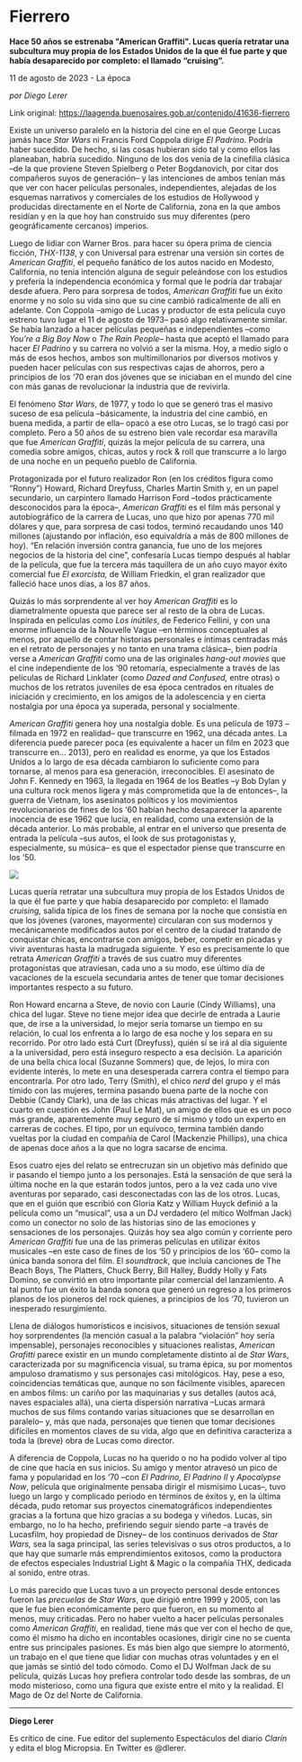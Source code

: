 # Fierrero

**Hace 50 años se estrenaba "American Graffiti". Lucas quería retratar una subcultura muy propia de los Estados Unidos de la que él fue parte y que había desaparecido por completo: el llamado “cruising”.**

11 de agosto de 2023 - La época

_por Diego Lerer_

Link original: https://laagenda.buenosaires.gob.ar/contenido/41636-fierrero



Existe un universo paralelo en la historia del cine en el que George Lucas jamás hace *Star Wars* ni Francis Ford Coppola dirige *El Padrino*. Podría haber sucedido. De hecho, si las cosas hubieran sido tal y como ellos las planeaban, habría sucedido. Ninguno de los dos venía de la cinefilia clásica –de la que proviene Steven Spielberg o Peter Bogdanovich, por citar dos compañeros suyos de generación– y las intenciones de ambos tenían más que ver con hacer películas personales, independientes, alejadas de los esquemas narrativos y comerciales de los estudios de Hollywood y producidas directamente en el Norte de California, zona en la que ambos residían y en la que hoy han construido sus muy diferentes (pero geográficamente cercanos) imperios.




Luego de lidiar con Warner Bros. para hacer su ópera prima de ciencia ficción, *THX-1138*, y con Universal para estrenar una versión sin cortes de *American Graffiti*, el pequeño fanático de los autos nacido en Modesto, California, no tenía intención alguna de seguir peleándose con los estudios y prefería la independencia económica y formal que le podría dar trabajar desde afuera. Pero para sorpresa de todos, *American Graffiti* fue un éxito enorme y no solo su vida sino que su cine cambió radicalmente de allí en adelante. Con Coppola –amigo de Lucas y productor de esta película cuyo estreno tuvo lugar el 11 de agosto de 1973– pasó algo relativamente similar. Se había lanzado a hacer películas pequeñas e independientes –como *You’re a Big Boy Now* o *The Rain People–* hasta que aceptó el llamado para hacer *El Padrino* y su carrera no volvió a ser la misma. Hoy, a medio siglo o más de esos hechos, ambos son multimillonarios por diversos motivos y pueden hacer películas con sus respectivas cajas de ahorros, pero a principios de los ‘70 eran dos jóvenes que se iniciaban en el mundo del cine con más ganas de revolucionar la industria que de revivirla.




El fenómeno *Star Wars*, de 1977, y todo lo que se generó tras el masivo suceso de esa película –básicamente, la industria del cine cambió, en buena medida, a partir de ella– opacó a ese otro Lucas, se lo tragó casi por completo. Pero a 50 años de su estreno bien vale recordar esa maravilla que fue *American Graffiti*, quizás la mejor película de su carrera, una comedia sobre amigos, chicas, autos y rock & roll que transcurre a lo largo de una noche en un pequeño pueblo de California.




Protagonizada por el futuro realizador Ron (en los créditos figura como “Ronny”) Howard, Richard Dreyfuss, Charles Martin Smith y, en un papel secundario, un carpintero llamado Harrison Ford –todos prácticamente desconocidos para la época–, *American Graffiti* es el film más personal y autobiográfico de la carrera de Lucas, uno que hizo por apenas 770 mil dólares y que, para sorpresa de casi todos, terminó recaudando unos 140 millones (ajustando por inflación, eso equivaldría a más de 800 millones de hoy). “En relación inversión contra ganancia, fue uno de los mejores negocios de la historia del cine”, confesaría Lucas tiempo después al hablar de la película, que fue la tercera más taquillera de un año cuyo mayor éxito comercial fue *El exorcista,* de William Friedkin, el gran realizador que falleció hace unos días, a los 87 años.




Quizás lo más sorprendente al ver hoy *American Graffiti* es lo diametralmente opuesta que parece ser al resto de la obra de Lucas. Inspirada en películas como *Los inútiles*, de Federico Fellini, y con una enorme influencia de la Nouvelle Vague –en términos conceptuales al menos, por aquello de contar historias personales e íntimas centradas más en el retrato de personajes y no tanto en una trama clásica–, bien podría verse a *American Graffiti* como una de las originales *hang-out movies* que el cine independiente de los ‘90 retomaría, especialmente a través de las películas de Richard Linklater (como *Dazed and Confused,* entre otras) o muchos de los retratos juveniles de esa época centrados en rituales de iniciación y crecimiento, en los amigos de la adolescencia y en cierta nostalgia por una época ya superada, personal y socialmente.




*American Graffiti* genera hoy una nostalgia doble. Es una película de 1973 –filmada en 1972 en realidad– que transcurre en 1962, una década antes. La diferencia puede parecer poca (es equivalente a hacer un film en 2023 que transcurre en… 2013), pero en realidad es enorme, ya que los Estados Unidos a lo largo de esa década cambiaron lo suficiente como para tornarse, al menos para esa generación, irreconocibles. El asesinato de John F. Kennedy en 1963, la llegada en 1964 de los Beatles –y Bob Dylan y una cultura rock menos ligera y más comprometida que la de entonces–, la guerra de Vietnam, los asesinatos políticos y los movimientos revolucionarios de fines de los ‘60 habían hecho desaparecer la aparente inocencia de ese 1962 que lucía, en realidad, como una extensión de la década anterior. Lo más probable, al entrar en el universo que presenta de entrada la película –sus autos, el look de sus protagonistas y, especialmente, su música– es que el espectador piense que transcurre en los ‘50.




![](https://cdn.feater.me/files/images/2576561/14d67240-24d4-482d-a879-cbe42d43b92b.jpg)




Lucas quería retratar una subcultura muy propia de los Estados Unidos de la que él fue parte y que había desaparecido por completo: el llamado *cruising,* salida típica de los fines de semana por la noche que consistía en que los jóvenes (varones, mayormente) circularan con sus modernos y mecánicamente modificados autos por el centro de la ciudad tratando de conquistar chicas, encontrarse con amigos, beber, competir en picadas y vivir aventuras hasta la madrugada siguiente. Y eso es precisamente lo que retrata *American Graffiti* a través de sus cuatro muy diferentes protagonistas que atraviesan, cada uno a su modo, ese último día de vacaciones de la escuela secundaria antes de tener que tomar decisiones importantes respecto a su futuro.




Ron Howard encarna a Steve, de novio con Laurie (Cindy Williams), una chica del lugar. Steve no tiene mejor idea que decirle de entrada a Laurie que, de irse a la universidad, lo mejor sería tomarse un tiempo en su relación, lo cual los enfrenta a lo largo de esa noche y los separa en su recorrido. Por otro lado está Curt (Dreyfuss), quién sí se irá al día siguiente a la universidad, pero está inseguro respecto a esa decisión. La aparición de una bella chica local (Suzanne Sommers) que, de lejos, lo mira con evidente interés, lo mete en una desesperada carrera contra el tiempo para encontrarla. Por otro lado, Terry (Smith), el chico *nerd* del grupo y el más tímido con las mujeres, termina pasando buena parte de la noche con Debbie (Candy Clark), una de las chicas más atractivas del lugar. Y el cuarto en cuestión es John (Paul Le Mat), un amigo de ellos que es un poco más grande, aparentemente muy seguro de sí mismo y todo un experto en carreras de coches. El tipo, por un equívoco, termina también dando vueltas por la ciudad en compañía de Carol (Mackenzie Phillips), una chica de apenas doce años a la que no logra sacarse de encima.




Esos cuatro ejes del relato se entrecruzan sin un objetivo más definido que ir pasando el tiempo junto a los personajes. Está la sensación de que será la última noche en la que estarán todos juntos, pero a la vez cada uno vive aventuras por separado, casi desconectadas con las de los otros. Lucas, que en el guión que escribió con Gloria Katz y William Huyck definió a la película como un “musical”, usa a un DJ verdadero (el mítico Wolfman Jack) como un conector no solo de las historias sino de las emociones y sensaciones de los personajes. Quizás hoy sea algo común y corriente pero *American Graffiti* fue una de las primeras películas en utilizar éxitos musicales –en este caso de fines de los ‘50 y principios de los ‘60– como la única banda sonora del film. El *soundtrack*, que incluía canciones de The Beach Boys, The Platters, Chuck Berry, Bill Halley, Buddy Holly y Fats Domino, se convirtió en otro importante pilar comercial del lanzamiento. A tal punto fue un éxito la banda sonora que generó un regreso a los primeros planos de los pioneros del rock quienes, a principios de los ‘70, tuvieron un inesperado resurgimiento.




Llena de diálogos humorísticos e incisivos, situaciones de tensión sexual hoy sorprendentes (la mención casual a la palabra “violación” hoy sería impensable), personajes reconocibles y situaciones realistas, *American Grafitti* parece existir en un mundo completamente distinto al de *Star Wars*, caracterizada por su magnificencia visual, su trama épica, su por momentos ampuloso dramatismo y sus personajes casi mitológicos. Hay, pese a eso, coincidencias temáticas que, aunque no son fácilmente visibles, aparecen en ambos films: un cariño por las maquinarias y sus detalles (autos acá, naves espaciales allá), una cierta dispersión narrativa –Lucas armará muchos de sus films contando varias situaciones que se desarrollan en paralelo– y, más que nada, personajes que tienen que tomar decisiones difíciles en momentos claves de su vida, algo que en definitiva caracteriza a toda la (breve) obra de Lucas como director.




A diferencia de Coppola, Lucas no ha querido o no ha podido volver al tipo de cine que hacía en sus inicios. Su amigo y mentor atravesó un pico de fama y popularidad en los ‘70 –con *El Padrino, El Padrino II* y *Apocalypse Now*, película que originalmente pensaba dirigir el mismísimo Lucas–, tuvo luego un largo y complicado periodo en términos de éxitos y, en la última década, pudo retomar sus proyectos cinematográficos independientes gracias a la fortuna que hizo gracias a su bodega y viñedos. Lucas, sin embargo, no lo ha hecho, prefiriendo seguir siendo parte –a través de Lucasfilm, hoy propiedad de Disney– de los continuos derivados de *Star Wars,* sea la saga principal, las series televisivas o sus otros productos, a lo que hay que sumarle más emprendimientos exitosos, como la productora de efectos especiales Industrial Light & Magic o la compañía THX, dedicada al sonido, entre otras.




Lo más parecido que Lucas tuvo a un proyecto personal desde entonces fueron las *precuelas* de *Star Wars*, que dirigió entre 1999 y 2005, con las que le fue bien económicamente pero que fueron, en su momento al menos, muy criticadas. Pero no haber vuelto a hacer películas personales como *American Graffiti*, en realidad, tiene más que ver con el hecho de que, como él mismo ha dicho en incontables ocasiones, dirigir cine no se cuenta entre sus principales pasiones. Es más bien algo que siempre lo atormentó, un trabajo en el que tiene que lidiar con muchas otras voluntades y en el que jamás se sintió del todo cómodo. Como el DJ Wolfman Jack de su película, quizás Lucas hoy prefiera controlar todo desde las sombras, de un modo misterioso, como una figura que existe entre el mito y la realidad. El Mago de Oz del Norte de California.




---




**Diego Lerer**




Es crítico de cine. Fue editor del suplemento Espectáculos del diario *Clarín* y edita el blog Micropsia. En Twitter es @dlerer.



